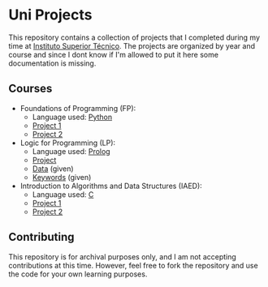 # Uni Projects
This repository contains a collection of projects that I completed during my time at [Instituto Superior Técnico](https://tecnico.ulisboa.pt/pt/). The projects are organized by year and course and since I dont know if I'm allowed to put it here some documentation is missing.

## Courses
- Foundations of Programming (FP):
  - Language used: [Python](https://www.python.org/)
  - [Project 1](https://github.com/03kiko/Uni-Projects/blob/main/1st%20year/FP/P1.py)
  - [Project 2](https://github.com/03kiko/Uni-Projects/blob/main/1st%20year/FP/P2.py)
- Logic for Programming (LP):
  - Language used: [Prolog](https://www.swi-prolog.org/)
  - [Project](https://github.com/03kiko/Uni-Projects/blob/main/1st%20year/LP/projeto-lp.pl)
  - [Data](https://github.com/03kiko/Uni-Projects/blob/main/1st%20year/LP/dados.pl) (given)
  - [Keywords](https://github.com/03kiko/Uni-Projects/blob/main/1st%20year/LP/keywords.pl) (given)
- Introduction to Algorithms and Data Structures (IAED):
  - Language used: [C](https://en.wikipedia.org/wiki/C_(programming_language))
  - [Project 1](https://github.com/03kiko/Uni-Projects/blob/main/1st%20year/IAED/project1.c)
  - [Project 2](https://github.com/03kiko/Uni-Projects/tree/main/1st%20year/IAED/project2)
## Contributing
This repository is for archival purposes only, and I am not accepting contributions at this time. However, feel free to fork the repository and use the code for your own learning purposes.
